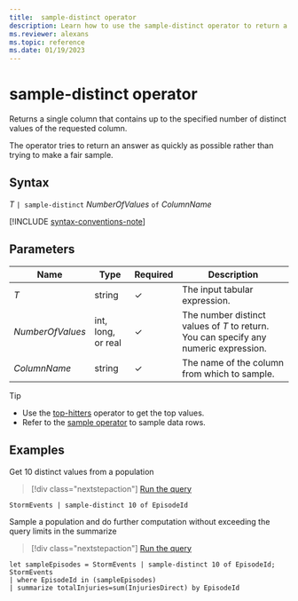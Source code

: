 ```yaml
---
title:  sample-distinct operator
description: Learn how to use the sample-distinct operator to return a column that contains up to the specified number of distinct values of the requested columns.
ms.reviewer: alexans
ms.topic: reference
ms.date: 01/19/2023
---
```

# sample-distinct operator

Returns a single column that contains up to the specified number of distinct values of the requested column.

The operator tries to return an answer as quickly as possible rather than trying to make a fair sample.

## Syntax

*T* `| sample-distinct` *NumberOfValues* `of` *ColumnName*

[!INCLUDE [syntax-conventions-note](../../includes/syntax-conventions-note.md)]

## Parameters

| Name | Type | Required | Description |
|--|--|--|--|
| *T*| string | &check; | The input tabular expression. |
| *NumberOfValues*| int, long, or real | &check; | The number distinct values of *T* to return. You can specify any numeric expression.|
| *ColumnName*| string | &check; | The name of the column from which to sample.|

> [!TIP]
>
> * Use the [top-hitters](top-hitters-operator.md) operator to get the top values.
> * Refer to the [sample operator](sample-operator.md) to sample data rows.

## Examples  

Get 10 distinct values from a population

> [!div class="nextstepaction"]
> <a href="https://dataexplorer.azure.com/clusters/help/databases/Samples?query=H4sIAAAAAAAAAwsuyS/KdS1LzSspVqhRKE7MLchJ1U3JLC7JzEsuUTA0UMhPU3AtyCzOT0n1TAEAXIVALi0AAAA=" target="_blank">Run the query</a>

```kusto
StormEvents | sample-distinct 10 of EpisodeId
```

Sample a population and do further computation without exceeding the query limits in the summarize

> [!div class="nextstepaction"]
> <a href="https://dataexplorer.azure.com/clusters/help/databases/Samples?query=H4sIAAAAAAAAA1WNuw6CUBBEe75iSihIsDZ0UlDzBVfuGpfcB9ldNBo+Xk0waDlzTmYCGdTFOVA3s2ZPihaDZYndjZIp1g3XntU4jYZDg3zBpvf+WPzqxYr7lYR2Dk4o/y+qj6ZLjE74SbBsLvRpWoRJ23dffsOJhUarcH7sey97JpXgsgAAAA==" target="_blank">Run the query</a>

```kusto
let sampleEpisodes = StormEvents | sample-distinct 10 of EpisodeId;
StormEvents 
| where EpisodeId in (sampleEpisodes) 
| summarize totalInjuries=sum(InjuriesDirect) by EpisodeId
```
